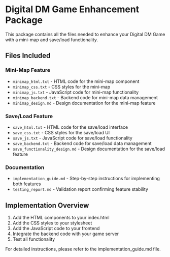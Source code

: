 # Digital DM Game Enhancement Package

This package contains all the files needed to enhance your Digital DM Game with a mini-map and save/load functionality.

## Files Included

### Mini-Map Feature
- `minimap_html.txt` - HTML code for the mini-map component
- `minimap_css.txt` - CSS styles for the mini-map
- `minimap_js.txt` - JavaScript code for mini-map functionality
- `minimap_backend.txt` - Backend code for mini-map data management
- `minimap_design.md` - Design documentation for the mini-map feature

### Save/Load Feature
- `save_html.txt` - HTML code for the save/load interface
- `save_css.txt` - CSS styles for the save/load UI
- `save_js.txt` - JavaScript code for save/load functionality
- `save_backend.txt` - Backend code for save/load data management
- `save_functionality_design.md` - Design documentation for the save/load feature

### Documentation
- `implementation_guide.md` - Step-by-step instructions for implementing both features
- `testing_report.md` - Validation report confirming feature stability

## Implementation Overview

1. Add the HTML components to your index.html
2. Add the CSS styles to your stylesheet
3. Add the JavaScript code to your frontend
4. Integrate the backend code with your game server
5. Test all functionality

For detailed instructions, please refer to the implementation_guide.md file.
